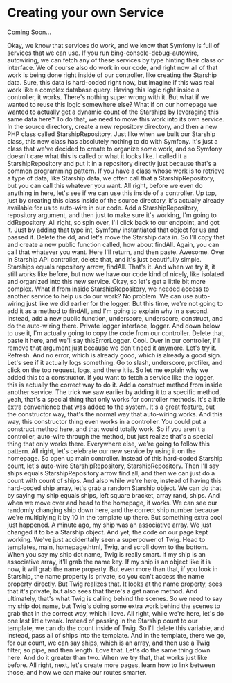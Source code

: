 # Creating your own Service

Coming Soon...

Okay, we know that services do work, and we know that Symfony is full of services that we can use. If you run bing-console-debug-autowire, autowiring, we can fetch any of these services by type hinting their class or interface. We of course also do work in our code, and right now all of that work is being done right inside of our controller, like creating the Starship data. Sure, this data is hard-coded right now, but imagine if this was real work like a complex database query. Having this logic right inside a controller, it works. There's nothing super wrong with it. But what if we wanted to reuse this logic somewhere else? What if on our homepage we wanted to actually get a dynamic count of the Starships by leveraging this same data here? To do that, we need to move this work into its own service. In the source directory, create a new repository directory, and then a new PHP class called StarshipRepository. Just like when we built our Starship class, this new class has absolutely nothing to do with Symfony. It's just a class that we've decided to create to organize some work, and so Symfony doesn't care what this is called or what it looks like. I called it a StarshipRepository and put it in a repository directly just because that's a common programming pattern. If you have a class whose work is to retrieve a type of data, like Starship data, we often call that a StarshipRepository, but you can call this whatever you want. All right, before we even do anything in here, let's see if we can use this inside of a controller. Up top, just by creating this class inside of the source directory, it's actually already available for us to auto-wire in our code. Add a StarshipRepository, repository argument, and then just to make sure it's working, I'm going to ddRepository. All right, so spin over, I'll click back to our endpoint, and got it. Just by adding that type int, Symfony instantiated that object for us and passed it. Delete the dd, and let's move the Starship data in. So I'll copy that and create a new public function called, how about findAll. Again, you can call that whatever you want. Here I'll return, and then paste. Awesome. Over in Starship API controller, delete that, and it's just beautifully simple.  Starships equals repository arrow, findAll. That's it. And when we try it, it still works like before, but now we have our code kind of nicely, like isolated and organized into this new service. Okay, so let's get a little bit more complex. What if from inside StarshipRepository, we needed access to another service to help us do our work? No problem. We can use auto-wiring just like we did earlier for the logger. But this time, we're not going to add it as a method to findAll, and I'm going to explain why in a second. Instead, add a new public function, underscore, underscore, construct, and do the auto-wiring there. Private logger interface, logger. And down below to use it, I'm actually going to copy the code from our controller. Delete that, paste it here, and we'll say thisErrorLogger. Cool. Over in our controller, I'll remove that argument just because we don't need it anymore. Let's try it. Refresh. And no error, which is already good, which is already a good sign. Let's see if it actually logs something. Go to slash, underscore, profiler, and click on the top request, logs, and there it is. So let me explain why we added this to a constructor. If you want to fetch a service like the logger, this is actually the correct way to do it. Add a construct method from inside another service. The trick we saw earlier by adding it to a specific method, yeah, that's a special thing that only works for controller methods. It's a little extra convenience that was added to the system. It's a great feature, but the constructor way, that's the normal way that auto-wiring works. And this way, this constructor thing even works in a controller. You could put a construct method here, and that would totally work. So if you aren't a controller, auto-wire through the method, but just realize that's a special thing that only works there. Everywhere else, we're going to follow this pattern. All right, let's celebrate our new service by using it on the homepage. So open up main controller. Instead of this hard-coded Starship count, let's auto-wire StarshipRepository, StarshipRepository. Then I'll say ships equals StarshipRepository arrow find all, and then we can just do a count with count of ships.  And also while we're here, instead of having this hard-coded ship array, let's grab a random Starship object. We can do that by saying my ship equals ships, left square bracket, array rand, ships. And when we move over and head to the homepage, it works. We can see our randomly changing ship down here, and the correct ship number because we're multiplying it by 10 in the template up there. But something extra cool just happened. A minute ago, my ship was an associative array. We just changed it to be a Starship object. And yet, the code on our page kept working. We've just accidentally seen a superpower of Twig. Head to templates, main, homepage.html, Twig, and scroll down to the bottom. When you say my ship dot name, Twig is really smart. If my ship is an associative array, it'll grab the name key. If my ship is an object like it is now, it will grab the name property. But even more than that, if you look in Starship, the name property is private, so you can't access the name property directly. But Twig realizes that. It looks at the name property, sees that it's private, but also sees that there's a get name method. And ultimately, that's what Twig is calling behind the scenes. So we need to say my ship dot name, but Twig's doing some extra work behind the scenes to grab that in the correct way, which I love. All right, while we're here, let's do one last little tweak. Instead of passing in the Starship count to our template, we can do the count inside of Twig. So I'll delete this variable, and instead, pass all of ships into the template. And in the template, there we go, for our count, we can say ships, which is an array, and then use a Twig filter, so pipe, and then length. Love that. Let's do the same thing down here. And do it greater than two. When we try that, that works just like before. All right, next, let's create more pages, learn how to link between those, and how we can make our routes smarter.
